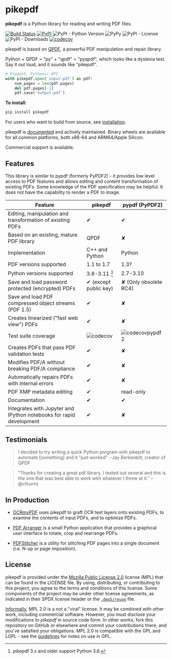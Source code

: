 <!-- SPDX-FileCopyrightText: 2022 James R. Barlow -->
<!-- SPDX-License-Identifier: MPL-2.0 -->

pikepdf
=======

**pikepdf** is a Python library for reading and writing PDF files.

[![Build Status](https://github.com/pikepdf/pikepdf/actions/workflows/build.yml/badge.svg)](https://github.com/pikepdf/pikepdf/actions/workflows/build.yml) [![PyPI](https://img.shields.io/pypi/v/pikepdf.svg)](https://pypi.org/project/pikepdf/) ![PyPI - Python Version](https://img.shields.io/pypi/pyversions/pikepdf) ![PyPy](https://img.shields.io/badge/PyPy-3.8%20|%203.9-blue) ![PyPI - License](https://img.shields.io/pypi/l/pikepdf) ![PyPI - Downloads](https://img.shields.io/pypi/dm/pikepdf)  [![codecov](https://codecov.io/gh/pikepdf/pikepdf/branch/master/graph/badge.svg?token=8FJ755317J)](https://codecov.io/gh/pikepdf/pikepdf)

pikepdf is based on [QPDF](https://github.com/qpdf/qpdf), a powerful PDF manipulation and repair library.

Python + QPDF = "py" + "qpdf" = "pyqpdf", which looks like a dyslexia test. Say it out loud, and it sounds like "pikepdf".

```python
# Elegant, Pythonic API
with pikepdf.open('input.pdf') as pdf:
    num_pages = len(pdf.pages)
    del pdf.pages[-1]
    pdf.save('output.pdf')
```

**To install:**

```bash
pip install pikepdf
```

For users who want to build from source, see [installation](https://pikepdf.readthedocs.io/en/latest/index.html).

pikepdf is [documented](https://pikepdf.readthedocs.io/en/latest/index.html) and actively maintained. Binary wheels are available for all common platforms, both x86-64 and ARM64/Apple Silicon.

Commercial support is available.

Features
--------

This library is similar to pypdf (formerly PyPDF2) - it provides low level access to PDF features and allows editing and content transformation of existing PDFs. Some knowledge of the PDF specification may be helpful. It does not have the capability to render a PDF to image.

| **Feature**                                                         | **pikepdf**                                 | **pypdf** (PyPDF2)                        |
| ------------------------------------------------------------------- | ------------------------------------------- | ----------------------------------------- |
| Editing, manipulation and transformation of existing PDFs           | ✔                                           | ✔                                         |
| Based on an existing, mature PDF library                            | QPDF                                        | ✘                                         |
| Implementation                                                      | C++ and Python                              | Python                                    |
| PDF versions supported                                              | 1.1 to 1.7                                  | 1.3?                                      |
| Python versions supported                                           | 3.8-3.11 [^1]                               | 2.7-3.10                                  |
| Save and load password protected (encrypted) PDFs                   | ✔ (except public key)                       | ✘ (Only obsolete RC4)                     |
| Save and load PDF compressed object streams (PDF 1.5)               | ✔                                           | ✘                                         |
| Creates linearized ("fast web view") PDFs                           | ✔                                           | ✘                                         |
| Test suite coverage                                                 | ![codecov][codecov]                         | ![codecovpypdf2][codecovpypdf]            |
| Creates PDFs that pass PDF validation tests                         | ✔                                           | ✘                                         |
| Modifies PDF/A without breaking PDF/A compliance                    | ✔                                           | ✘                                         |
| Automatically repairs PDFs with internal errors                     | ✔                                           | ✘                                         |
| PDF XMP metadata editing                                            | ✔                                           | read-only                                 |
| Documentation                                                       | ✔                                           | ✔                                         |
| Integrates with Jupyter and IPython notebooks for rapid development | ✔                                           | ✘                                         |

[^1]: pikepdf 3.x and older support Python 3.6.

[pikepdf-commits]: https://img.shields.io/github/commit-activity/y/pikepdf/pikepdf.svg

[pypdf2-commits]: https://img.shields.io/github/commit-activity/y/mstamy2/PyPDF2.svg

[codecov]: https://codecov.io/gh/pikepdf/pikepdf/branch/master/graph/badge.svg?token=8FJ755317J

[codecovpypdf]: https://codecov.io/gh/py-pdf/PyPDF2/branch/main/graph/badge.svg?token=id42cGNZ5Z

Testimonials
------------

> I decided to try writing a quick Python program with pikepdf to automate [something] and it "just worked". –Jay Berkenbilt, creator of QPDF

> "Thanks for creating a great pdf library, I tested out several and this is the one that was best able to work with whatever I threw at it." –@cfcurtis

In Production
-------------

* [OCRmyPDF](https://github.com/jbarlow83/OCRmyPDF) uses pikepdf to graft OCR text layers onto existing PDFs, to examine the contents of input PDFs, and to optimize PDFs.

* [PDF Arranger](https://github.com/jeromerobert/pdfarranger) is a small Python application that provides a graphical user interface to rotate, crop and rearrange PDFs.

* [PDFStitcher](https://github.com/cfcurtis/sewingutils) is a utility for stitching PDF pages into a single document (i.e. N-up or page imposition).

License
-------

pikepdf is provided under the [Mozilla Public License 2.0](https://www.mozilla.org/en-US/MPL/2.0/) license (MPL) that can be found in the LICENSE file. By using, distributing, or contributing to this project, you agree to the terms and conditions of this license. Some components of the project may be under other license agreements, as indicated in their SPDX license header or the [`.dep5/reuse`](REUSE) file.

[Informally](https://www.mozilla.org/en-US/MPL/2.0/FAQ/), MPL 2.0 is a not a "viral" license. It may be combined with other work, including commercial software. However, you must disclose your modifications *to pikepdf* in source code form. In other works, fork this repository on GitHub or elsewhere and commit your contributions there, and you've satisfied your obligations. MPL 2.0 is compatible with the GPL and LGPL - see the [guidelines](https://www.mozilla.org/en-US/MPL/2.0/combining-mpl-and-gpl/) for notes on use in GPL.
